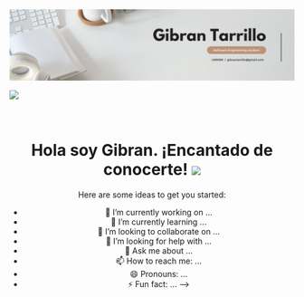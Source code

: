 <div id="header" align="center">
  <img decoding="async" src="https://github.com/gibrantarrillo/gibrantarrillo/blob/main/banner.png" width="800"/>
</div>

[![](https://img.shields.io/badge/LinkedIn-0077B5?style=for-the-badge&logo=linkedin&logoColor=white)](https://www.linkedin.com/in/gibrantarrillo/)

<div id="badges" align="center">
<img decoding="async" src="https://visitor-badge-reloaded.herokuapp.com/badge?page_id=gibrantarrillo.gibrantarrillo&color=00cf00" alt=""/>

<h1>
  Hola soy Gibran. ¡Encantado de conocerte!
  <img decoding="async" src="https://media.giphy.com/media/hvRJCLFzcasrR4ia7z/giphy.gif" width="30px"/>
</h1>


Here are some ideas to get you started:

- 🔭 I’m currently working on ...
- 🌱 I’m currently learning ...
- 👯 I’m looking to collaborate on ...
- 🤔 I’m looking for help with ...
- 💬 Ask me about ...
- 📫 How to reach me: ...
- 😄 Pronouns: ...
- ⚡ Fun fact: ...
-->
